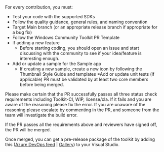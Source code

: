 For every contribution, you must:
* Test your code with the supported SDKs
* Follow the quality guidance, general rules, and naming convention
* Target Main branch (or an appropriate release branch if appropriate for a bug fix)
* Follow the Windows Community Toolkit PR Template 
* If adding a new feature
  * Before starting coding, you should open an issue and start discussing with the community to see if your idea/feature is interesting enough.
* Add or update a sample for the Sample app
  * If creating a new sample, create a new icon by following the Thumbnail Style Guide and templates
*Add or update unit tests (if applicable)
PR must be validated by at least two core members before being merged.

Please make certain that the PR successfully passes all three status check requirements including Toolkit-CI, WIP, license/cla. If it fails and you are aware of the reasoning please fix the error. If you are unaware of the reasoning please escalate by commenting in the PR, and someone from the team will investigate the build error. 

If the PR passes all the requirements above and reviewers have signed off, the PR will be merged. 

Once merged, you can get a pre-release package of the toolkit by adding this ([Azure DevOps feed](https://pkgs.dev.azure.com/dotnet/WindowsCommunityToolkit/_packaging/WindowsCommunityToolkit-MainLatest/nuget/v3/index.json) | [Gallery](https://dev.azure.com/dotnet/WindowsCommunityToolkit/_packaging?_a=feed&feed=WindowsCommunityToolkit-MainLatest)) to your Visual Studio.
